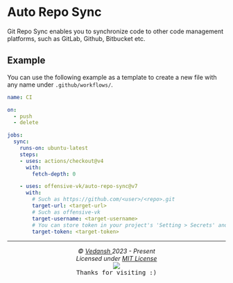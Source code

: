 # Auto Repo Sync

Git Repo Sync enables you to synchronize code to other code management platforms, such as GitLab, Github, Bitbucket etc.

## Example

You can use the following example as a template to create a new file with any name under `.github/workflows/`.

```yaml
name: CI

on: 
  - push
  - delete

jobs:
  sync:
    runs-on: ubuntu-latest
    steps:
    - uses: actions/checkout@v4
      with:
        fetch-depth: 0

    - uses: offensive-vk/auto-repo-sync@v7
      with:
        # Such as https://github.com/<user>/<repo>.git
        target-url: <target-url>
        # Such as offensive-vk
        target-username: <target-username>
        # You can store token in your project's 'Setting > Secrets' and reference the name here. Such as ${{ secrets.ACCESS_TOKEN }}
        target-token: <target-token>
```

***

<p align="center">
  <i>&copy; <a href="https://github.com/offensive-vk/">Vedansh </a> 2023 - Present</i><br>
  <i>Licensed under <a href="https://mit-license.org">MIT License</a></i><br>
  <a href="https://github.com/TheHamsterBot"><img src="https://i.ibb.co/4KtpYxb/octocat-clean-mini.png" /></a><br>
  <kbd>Thanks for visiting :)</kbd>
</p>
